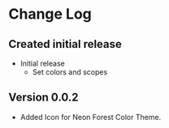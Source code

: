 # Change Log

## Created initial release

- Initial release
  - Set colors and scopes

## Version 0.0.2

- Added Icon for Neon Forest Color Theme.